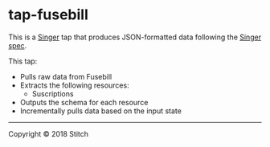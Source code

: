 # tap-fusebill

This is a [Singer](https://singer.io) tap that produces JSON-formatted data
following the [Singer
spec](https://github.com/singer-io/getting-started/blob/master/SPEC.md).

This tap:

- Pulls raw data from Fusebill
- Extracts the following resources:
  - Suscriptions
- Outputs the schema for each resource
- Incrementally pulls data based on the input state

---

Copyright &copy; 2018 Stitch
